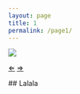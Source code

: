 ```yaml
---
layout: page
title: 1
permalink: /page1/
---
```


<img src="{{ site.baseurl }}/img/cover.jpg"/>

<p class="nav">
<a href="{{ site.baseurl }}page1">&lArr;</a>
<a href="{{ site.baseurl }}page2">&rArr;</a>
</p>    
## Lalala

